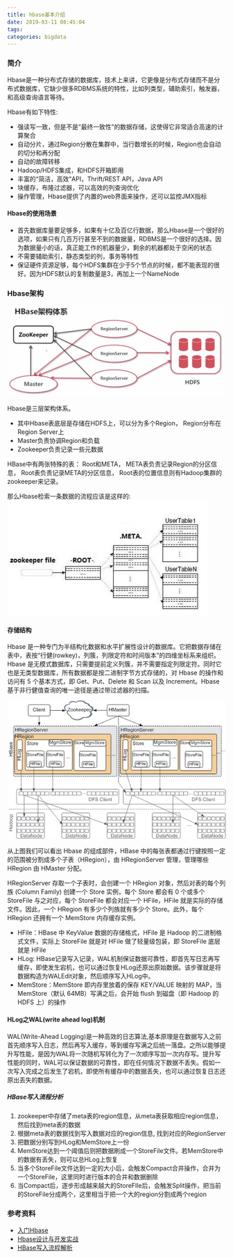 ```yaml
---
title: hbase基本介绍
date: 2019-03-11 08:45:04
tags:
categories: bigdata
---
```

### 简介

Hbase是一种分布式存储的数据库，技术上来讲，它更像是分布式存储而不是分布式数据库，它缺少很多RDBMS系统的特性，比如列类型，辅助索引，触发器，和高级查询语言等待。

Hbase有如下特性:
- 强读写一致，但是不是“最终一致性”的数据存储，这使得它非常适合高速的计算聚合
- 自动分片，通过Region分散在集群中，当行数增长的时候，Region也会自动的切分和再分配
- 自动的故障转移
- Hadoop/HDFS集成，和HDFS开箱即用
- 丰富的“简洁，高效”API，Thrift/REST API，Java API
- 块缓存，布隆过滤器，可以高效的列查询优化
- 操作管理，Hbase提供了内置的web界面来操作，还可以监控JMX指标

#### Hbase的使用场景

- 首先数据库量要足够多，如果有十亿及百亿行数据，那么Hbase是一个很好的选项，如果只有几百万行甚至不到的数据量，RDBMS是一个很好的选择。因为数据量小的话，真正能工作的机器量少，剩余的机器都处于空闲的状态
- 不需要辅助索引，静态类型的列，事务等特性
- 保证硬件资源足够，每个HDFS集群在少于5个节点的时候，都不能表现的很好。因为HDFS默认的复制数量是3，再加上一个NameNode


### Hbase架构

![](/images/bigdata/hbase-arch.jpg)

Hbase是三层架构体系。

- 其中Hbase表底层是存储在HDFS上，可以分为多个Region， Region分布在Region Server上
- Master负责协调Region和负载
- Zookeeper负责记录一些元数据

HBase中有两张特殊的表： Root和META， META表负责记录Region的分区信息， Root表负责记录META的分区信息， Root表的位置信息则有Hadoop集群的zookeeper来记录。

那么Hbase检索一条数据的流程应该是这样的:
![](/images/bigdata/hbase-index.jpg)


#### 存储结构

Hbase 是一种专门为半结构化数据和水平扩展性设计的数据库。它把数据存储在表中，表按“行健(rowkey)，列簇，列限定符和时间版本”的四维坐标系来组织。Hbase 是无模式数据库，只需要提前定义列簇，并不需要指定列限定符。同时它也是无类型数据库，所有数据都是按二进制字节方式存储的，对 Hbase 的操作和访问有 5 个基本方式，即 Get、Put、Delete 和 Scan 以及 Increment。Hbase 基于非行健值查询的唯一途径是通过带过滤器的扫描。


![](/images/bigdata/hbase-arch-detail.jpg)

从上图我们可以看出 Hbase 的组成部件，HBase 中的每张表都通过行键按照一定的范围被分割成多个子表（HRegion），由 HRegionServer 管理，管理哪些 HRegion 由 HMaster 分配。

HRegionServer 存取一个子表时，会创建一个 HRegion 对象，然后对表的每个列族 (Column Family) 创建一个 Store 实例，每个 Store 都会有 0 个或多个 StoreFile 与之对应，每个 StoreFile 都会对应一个 HFile，HFile 就是实际的存储文件。因此，一个 HRegion 有多少个列族就有多少个 Store。此外，每个 HRegion 还拥有一个 MemStore 内存缓存实例。

- HFile：HBase 中 KeyValue 数据的存储格式，HFile 是 Hadoop 的二进制格式文件，实际上 StoreFile 就是对 HFile 做了轻量级包装，即 StoreFile 底层就是 HFile
- HLog: HBase记录写入记录，WAL机制保证数据可靠性，即首先写日志再写缓存，即使发生宕机，也可以通过恢复HLog还原出原始数据。该步骤就是将数据构造为WALEdit对象，然后顺序写入HLog中。
- MemStore：MemStore 即内存里放着的保存 KEY/VALUE 映射的 MAP，当 MemStore（默认 64MB）写满之后，会开始 flush 到磁盘（即 Hadoop 的 HDFS 上）的操作


#### HLog之WAL(write ahead log)机制

WAL(Write-Ahead Logging)是一种高效的日志算法,基本原理是在数据写入之前首先顺序写入日志，然后再写入缓存，等到缓存写满之后统一落盘。之所以能够提升写性能，是因为WAL将一次随机写转化为了一次顺序写加一次内存写。提升写性能的同时，WAL可以保证数据的可靠性，即在任何情况下数据不丢失。假如一次写入完成之后发生了宕机，即使所有缓存中的数据丢失，也可以通过恢复日志还原出丢失的数据。

##### HBase写入流程分析

1. zookeeper中存储了meta表的region信息，从meta表获取相应region信息，然后找到meta表的数据
2. 根据meta表的数据找到写入数据对应的region信息, 找到对应的RegionServer
3. 把数据分别写到HLog和MemStore上一份
4. MemStore达到一个阈值后则把数据刷成一个StoreFile文件。若MemStore中的数据有丢失，则可以总HLog上恢复
5. 当多个StoreFile文件达到一定的大小后，会触发Compact合并操作，合并为一个StoreFile，这里同时进行版本的合并和数据删除
6. 当Compact后，逐步形成越来越大的StoreFIle后，会触发Split操作，把当前的StoreFile分成两个，这里相当于把一个大的region分割成两个region



### 参考资料
- [入门Hbase](https://juejin.im/post/5c666cc4f265da2da53eb714)
- [Hbase设计与开发实战](https://www.ibm.com/developerworks/cn/analytics/library/ba-1604-hbase-develop-practice/index.html)
- [HBase写入流程解析](http://hbasefly.com/2016/03/23/hbase_writer/)